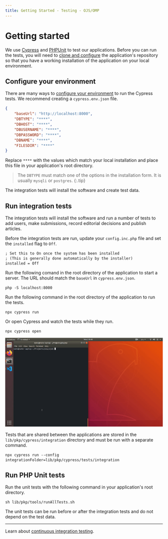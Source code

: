 ```yaml
---
title: Getting Started - Testing - OJS/OMP
---
```


# Getting started

We use [Cypress](https://www.cypress.io/) and [PHPUnit](https://phpunit.de/) to test our applications. Before you can run the tests, you will need to [clone and configure](/dev/documentation/en/getting-started) the application's repository so that you have a working installation of the application on your local environment.

## Configure your environment

There are many ways to [configure your environment](https://docs.cypress.io/guides/guides/environment-variables.html#Setting) to run the Cypress tests. We recommend creating a `cypress.env.json` file.

```json
{
	"baseUrl": "http://localhost:8000",
	"DBTYPE": "****",
	"DBHOST": "****",
	"DBUSERNAME": "****",
	"DBPASSWORD": "****",
	"DBNAME": "****",
	"FILESDIR": "****"
}
```

Replace `****` with the values which match your local installation and place this file in your application's root directory.

> The `DBTYPE` must match one of the options in the installation form. It is usually `mysqli` or `postgres`.
{:.tip}

The integration tests will install the software and create test data.

## Run integration tests

The integration tests will install the software and run a number of tests to add users, make submissions, record editorial decisions and publish articles.

Before the integration tests are run, update your `config.inc.php` file and set the `installed` flag to `Off`.

```
; Set this to On once the system has been installed
; (This is generally done automatically by the installer)
installed = Off
```

Run the following comand in the root directory of the application to start a server. The URL should match the `baseUrl` in `cypress.env.json`.

```
php -S localhost:8000
```

Run the following command in the root directory of the application to run the tests.

```
npx cypress run
```

Or open Cypress and watch the tests while they run.

```
npx cypress open
```

![Once Cypress opens, click the Run All Specs button to start the tests.](./cypress-open.gif)

Tests that are shared between the applications are stored in the `lib/pkp/cypress/integration` directory and must be run with a separate command.

```
npx cypress run --config integrationFolder=lib/pkp/cypress/tests/integration
```

## Run PHP Unit tests

Run the unit tests with the following command in your application's root directory.

```
sh lib/pkp/tools/runAllTests.sh
```

The unit tests can be run before or after the integration tests and do not depend on the test data.

---

Learn about [continuous integration testing](./continuous-integration).
